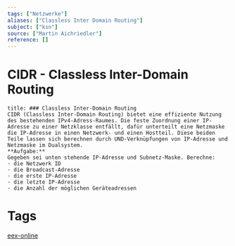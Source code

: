 ```yaml
---
tags: ["Netzwerke"]
aliases: ["Classless Inter Domain Routing"]
subject: ["ksn"]
source: ["Martin Aichriedler"]
reference: []
---
```


# CIDR - Classless Inter-Domain Routing
```ad-example
title: ### Classless Inter-Domain Routing
CIDR (Classless Inter-Domain Routing) bietet eine effiziente Nutzung des bestehenden IPv4-Adress-Raumes. Die feste Zuordnung einer IP-Adresse zu einer Netzklasse entfällt, dafür unterteilt eine Netzmaske die IP-Adresse in einen Netzwerk- und einen Hostteil. Diese beiden Teile lassen sich berechnen durch UND-Verknüpfungen von IP-Adresse und Netzmaske im Dualsystem.
**Aufgabe:**  
Gegeben sei unten stehende IP-Adresse und Subnetz-Maske. Berechne:  
· die Netzwerk ID  
· die Broadcast-Adresse  
· die erste IP-Adresse  
· die letzte IP-Adresse  
· die Anzahl der möglichen Geräteadressen
```
# Tags
[eex-online](http://www.eex-online.de/informatik.php)